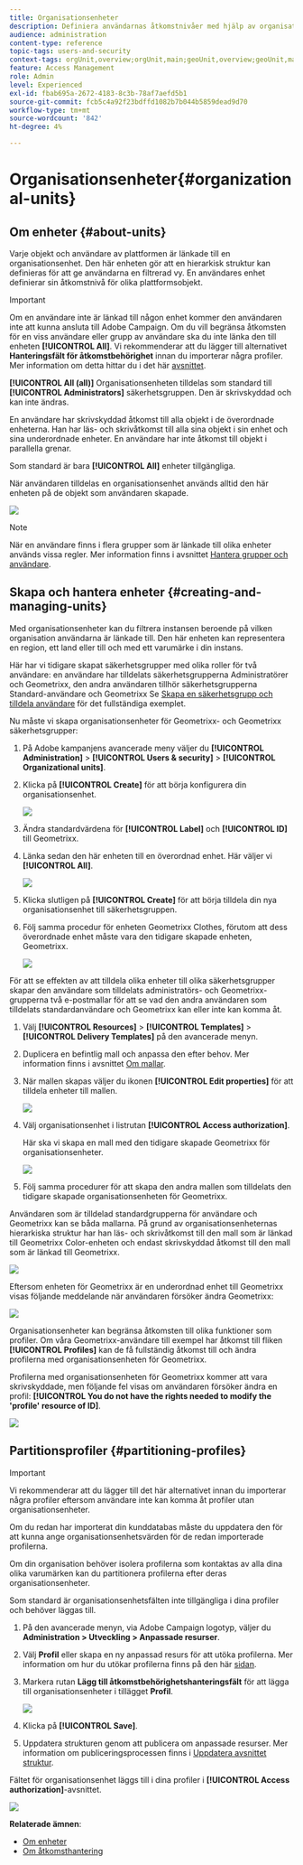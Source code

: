 ```yaml
---
title: Organisationsenheter
description: Definiera användarnas åtkomstnivåer med hjälp av organisationsenheter.
audience: administration
content-type: reference
topic-tags: users-and-security
context-tags: orgUnit,overview;orgUnit,main;geoUnit,overview;geoUnit,main
feature: Access Management
role: Admin
level: Experienced
exl-id: fbab695a-2672-4183-8c3b-78af7aefd5b1
source-git-commit: fcb5c4a92f23bdffd1082b7b044b5859dead9d70
workflow-type: tm+mt
source-wordcount: '842'
ht-degree: 4%

---
```


# Organisationsenheter{#organizational-units}

## Om enheter {#about-units}

Varje objekt och användare av plattformen är länkade till en organisationsenhet. Den här enheten gör att en hierarkisk struktur kan definieras för att ge användarna en filtrerad vy. En användares enhet definierar sin åtkomstnivå för olika plattformsobjekt.

>[!IMPORTANT]
>
>Om en användare inte är länkad till någon enhet kommer den användaren inte att kunna ansluta till Adobe Campaign. Om du vill begränsa åtkomsten för en viss användare eller grupp av användare ska du inte länka den till enheten **[!UICONTROL All]**. Vi rekommenderar att du lägger till alternativet **Hanteringsfält för åtkomstbehörighet** innan du importerar några profiler. Mer information om detta hittar du i det här [avsnittet](../../administration/using/organizational-units.md#partitioning-profiles).
>
>**[!UICONTROL All (all)]** Organisationsenheten tilldelas som standard till **[!UICONTROL Administrators]** säkerhetsgruppen.  Den är skrivskyddad och kan inte ändras.

En användare har skrivskyddad åtkomst till alla objekt i de överordnade enheterna. Han har läs- och skrivåtkomst till alla sina objekt i sin enhet och sina underordnade enheter. En användare har inte åtkomst till objekt i parallella grenar.

Som standard är bara **[!UICONTROL All]** enheter tillgängliga.

När användaren tilldelas en organisationsenhet används alltid den här enheten på de objekt som användaren skapade.

![](assets/user_management_2.png)

>[!NOTE]
>
>När en användare finns i flera grupper som är länkade till olika enheter används vissa regler. Mer information finns i avsnittet [Hantera grupper och användare](../../administration/using/managing-groups-and-users.md).

## Skapa och hantera enheter {#creating-and-managing-units}

Med organisationsenheter kan du filtrera instansen beroende på vilken organisation användarna är länkade till. Den här enheten kan representera en region, ett land eller till och med ett varumärke i din instans.

Här har vi tidigare skapat säkerhetsgrupper med olika roller för två användare: en användare har tilldelats säkerhetsgrupperna Administratörer och Geometrixx, den andra användaren tillhör säkerhetsgrupperna Standard-användare och Geometrixx Se [Skapa en säkerhetsgrupp och tilldela användare](../../administration/using/managing-groups-and-users.md#creating-a-security-group-and-assigning-users) för det fullständiga exemplet.

Nu måste vi skapa organisationsenheter för Geometrixx- och Geometrixx säkerhetsgrupper:

1. På Adobe kampanjens avancerade meny väljer du **[!UICONTROL Administration]** > **[!UICONTROL Users & security]** > **[!UICONTROL Organizational units]**.
1. Klicka på **[!UICONTROL Create]** för att börja konfigurera din organisationsenhet.

   ![](assets/manage_units_1.png)

1. Ändra standardvärdena för **[!UICONTROL Label]** och **[!UICONTROL ID]** till Geometrixx.
1. Länka sedan den här enheten till en överordnad enhet. Här väljer vi **[!UICONTROL All]**.

   ![](assets/manage_units_2.png)

1. Klicka slutligen på **[!UICONTROL Create]** för att börja tilldela din nya organisationsenhet till säkerhetsgruppen.
1. Följ samma procedur för enheten Geometrixx Clothes, förutom att dess överordnade enhet måste vara den tidigare skapade enheten, Geometrixx.

   ![](assets/manage_units_3.png)

För att se effekten av att tilldela olika enheter till olika säkerhetsgrupper skapar den användare som tilldelats administratörs- och Geometrixx-grupperna två e-postmallar för att se vad den andra användaren som tilldelats standardanvändare och Geometrixx kan eller inte kan komma åt.

1. Välj **[!UICONTROL Resources]** > **[!UICONTROL Templates]** > **[!UICONTROL Delivery Templates]** på den avancerade menyn.
1. Duplicera en befintlig mall och anpassa den efter behov. Mer information finns i avsnittet [Om mallar](../../start/using/marketing-activity-templates.md).
1. När mallen skapas väljer du ikonen **[!UICONTROL Edit properties]** för att tilldela enheter till mallen.

   ![](assets/manage_units_6.png)

1. Välj organisationsenhet i listrutan **[!UICONTROL Access authorization]**.

   Här ska vi skapa en mall med den tidigare skapade Geometrixx för organisationsenheter.

   ![](assets/manage_units_5.png)

1. Följ samma procedurer för att skapa den andra mallen som tilldelats den tidigare skapade organisationsenheten för Geometrixx.

Användaren som är tilldelad standardgrupperna för användare och Geometrixx kan se båda mallarna. På grund av organisationsenheternas hierarkiska struktur har han läs- och skrivåtkomst till den mall som är länkad till Geometrixx Color-enheten och endast skrivskyddad åtkomst till den mall som är länkad till Geometrixx.

![](assets/manage_units_7.png)

Eftersom enheten för Geometrixx är en underordnad enhet till Geometrixx visas följande meddelande när användaren försöker ändra Geometrixx:

![](assets/manage_units_8.png)

Organisationsenheter kan begränsa åtkomsten till olika funktioner som profiler. Om våra Geometrixx-användare till exempel har åtkomst till fliken **[!UICONTROL Profiles]** kan de få fullständig åtkomst till och ändra profilerna med organisationsenheten för Geometrixx.

Profilerna med organisationsenheten för Geometrixx kommer att vara skrivskyddade, men följande fel visas om användaren försöker ändra en profil: **[!UICONTROL You do not have the rights needed to modify the 'profile' resource of ID]**.

![](assets/manage_units_10.png)

## Partitionsprofiler {#partitioning-profiles}

>[!IMPORTANT]
>
>Vi rekommenderar att du lägger till det här alternativet innan du importerar några profiler eftersom användare inte kan komma åt profiler utan organisationsenheter.
>
>Om du redan har importerat din kunddatabas måste du uppdatera den för att kunna ange organisationsenhetsvärden för de redan importerade profilerna.

Om din organisation behöver isolera profilerna som kontaktas av alla dina olika varumärken kan du partitionera profilerna efter deras organisationsenheter.

Som standard är organisationsenhetsfälten inte tillgängliga i dina profiler och behöver läggas till.

1. På den avancerade menyn, via Adobe Campaign logotyp, väljer du **Administration > Utveckling > Anpassade resurser**.
1. Välj **Profil** eller skapa en ny anpassad resurs för att utöka profilerna. Mer information om hur du utökar profilerna finns på den här [sidan](../../developing/using/extending-the-profile-resource-with-a-new-field.md#step-1--extend-the-profile-resource).
1. Markera rutan **Lägg till åtkomstbehörighetshanteringsfält** för att lägga till organisationsenheter i tillägget **Profil**.

   ![](assets/user_management_9.png)

1. Klicka på **[!UICONTROL Save]**.
1. Uppdatera strukturen genom att publicera om anpassade resurser. Mer information om publiceringsprocessen finns i [Uppdatera avsnittet struktur](../../developing/using/updating-the-database-structure.md).

Fältet för organisationsenhet läggs till i dina profiler i **[!UICONTROL Access authorization]**-avsnittet.

![](assets/user_management_10.png)

**Relaterade ämnen**:

* [Om enheter](../../administration/using/organizational-units.md#about-units)
* [Om åtkomsthantering](../../administration/using/about-access-management.md)
